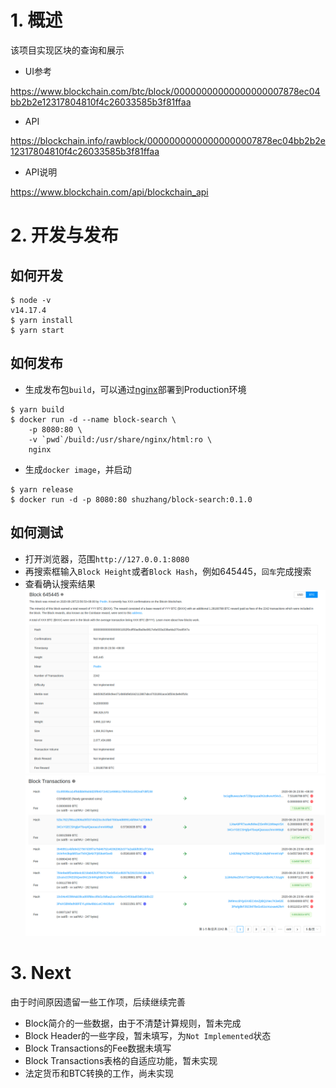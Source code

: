 # 1. 概述

该项目实现区块的查询和展示

- UI参考

https://www.blockchain.com/btc/block/00000000000000000007878ec04bb2b2e12317804810f4c26033585b3f81ffaa

- API

https://blockchain.info/rawblock/00000000000000000007878ec04bb2b2e12317804810f4c26033585b3f81ffaa

- API说明

https://www.blockchain.com/api/blockchain_api

# 2. 开发与发布

## 如何开发
```
$ node -v
v14.17.4
$ yarn install
$ yarn start
```

## 如何发布

- 生成发布包`build`，可以通过[nginx](https://hub.docker.com/_/nginx)部署到Production环境
```
$ yarn build
$ docker run -d --name block-search \
    -p 8080:80 \
    -v `pwd`/build:/usr/share/nginx/html:ro \
    nginx
```

- 生成`docker image`，并启动
```
$ yarn release
$ docker run -d -p 8080:80 shuzhang/block-search:0.1.0
```

## 如何测试

- 打开浏览器，范围`http://127.0.0.1:8080`
- 再搜索框输入`Block Height`或者`Block Hash`，例如645445，`回车`完成搜索
- 查看确认搜索结果
![Block Headers](./assets/block-headers.png)
![Block Transaction List](./assets/transaction-list.png)

# 3. Next

由于时间原因遗留一些工作项，后续继续完善

- Block简介的一些数据，由于不清楚计算规则，暂未完成
- Block Header的一些字段，暂未填写，为`Not Implemented`状态
- Block Transactions的Fee数据未填写
- Block Transactions表格的自适应功能，暂未实现
- 法定货币和BTC转换的工作，尚未实现
